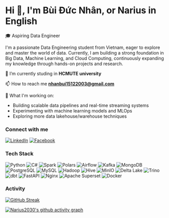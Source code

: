 # Hi 👋, I'm Bùi Đức Nhân, or Narius in English

🎓 Aspiring Data Engineer

I'm a passionate Data Engineering student from Vietnam, eager to explore and master the world of data. Currently, I am building a strong foundation in Big Data, Machine Learning, and Cloud Computing, continuously expanding my knowledge through hands-on projects and research.

🔭 I’m currently studing in **HCMUTE university**

📫 How to reach me **nhanbui15122003@gmail.com**

🚀 What I'm working on:

- Building scalable data pipelines and real-time streaming systems
- Experimenting with machine learning models and MLOps
- Exploring more data lakehouse/warehouse techniques


<h3 align="left">Connect with me</h3>

[![LinkedIn](https://img.shields.io/badge/LinkedIn-0A66C2?style=for-the-badge&logo=linkedin&logoColor=white)](https://www.linkedin.com/in/duc-nhan-bui-a25648237)
[![Facebook](https://img.shields.io/badge/Facebook-1877F2?style=for-the-badge&logo=facebook&logoColor=white)](https://www.facebook.com/buiducnhan15122003/)


<h3 align="left">Tech Stack</h3>

![Python](https://img.shields.io/badge/Python-3776AB?style=for-the-badge&logo=python&logoColor=white)
![C#](https://img.shields.io/badge/C%23-239120?style=for-the-badge&logo=c-sharp&logoColor=white)
![Spark](https://img.shields.io/badge/Apache%20Spark-FDEE21?style=for-the-badge&logo=apachespark&logoColor=black)
![Polars](https://img.shields.io/badge/Polars-0092CA?style=for-the-badge&logo=polars&logoColor=white)
![Airflow](https://img.shields.io/badge/Apache%20Airflow-017CEE?style=for-the-badge&logo=apache-airflow&logoColor=white)
![Kafka](https://img.shields.io/badge/Apache%20Kafka-231F20?style=for-the-badge&logo=apache-kafka&logoColor=white)
![MongoDB](https://img.shields.io/badge/MongoDB-4EA94B?style=for-the-badge&logo=mongodb&logoColor=white)
![PostgreSQL](https://img.shields.io/badge/PostgreSQL-336791?style=for-the-badge&logo=postgresql&logoColor=white)
![MySQL](https://img.shields.io/badge/MySQL-4479A1?style=for-the-badge&logo=mysql&logoColor=white)
![Hadoop](https://img.shields.io/badge/Apache%20Hadoop-66CCFF?style=for-the-badge&logo=apache-hadoop&logoColor=black)
![Hive](https://img.shields.io/badge/Apache%20Hive-FDEE21?style=for-the-badge&logo=apachehive&logoColor=black)
![MinIO](https://img.shields.io/badge/MinIO-C12127?style=for-the-badge&logo=minio&logoColor=white)
![Delta Lake](https://img.shields.io/badge/Delta%20Lake-1AB394?style=for-the-badge&logo=databricks&logoColor=white)
![Trino](https://img.shields.io/badge/Trino-3F4E9C?style=for-the-badge&logo=trino&logoColor=white)
![dbt](https://img.shields.io/badge/dbt-FF694B?style=for-the-badge&logo=dbt&logoColor=white)
![FastAPI](https://img.shields.io/badge/FastAPI-009688?style=for-the-badge&logo=fastapi&logoColor=white)
![Nginx](https://img.shields.io/badge/Nginx-009639?style=for-the-badge&logo=nginx&logoColor=white)
![Apache Superset](https://img.shields.io/badge/Apache%20Superset-FF5A5F?style=for-the-badge&logo=apache-superset&logoColor=white)
![Docker](https://img.shields.io/badge/Docker-2496ED?style=for-the-badge&logo=docker&logoColor=white)

<h3 align="left">Activity</h3>

[![GitHub Streak](https://github-readme-streak-stats.herokuapp.com?user=Narius2030&layout=compact&theme=whatsapp-dark)](https://git.io/streak-stats)

[![Narius2030's github activity graph](https://github-readme-activity-graph.vercel.app/graph?username=Narius2030&area=true&theme=github-compact)](https://github.com/ashutosh00710/github-readme-activity-graph)




